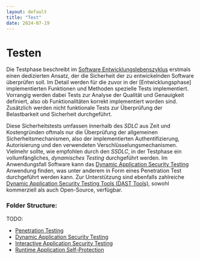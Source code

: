 ```yaml
---
layout: default
title: "Test"
date: 2024-07-19
---
```


# Testen

Die Testphase beschreibt im [Software Entwicklungslebenszyklus](/pages/...) erstmals einen dedizierten Ansatz, der die Sicherheit der zu entwickelnden Software überprüfen soll. Im Detail werden für die zuvor in der [Entwicklungsphase] implementierten Funktionen und Methoden spezielle Tests implementiert. Vorrangig werden dabei Tests zur Analyse der Qualität und Genauigkeit definiert, also ob Funktionalitäten korrekt implementiert worden sind. Zusätzlich werden nicht funktionale Tests zur Überprüfung der Belastbarkeit und Sicherheit durchgeführt.

Diese Sicherheitstests umfassen innerhalb des *SDLC* aus Zeit und Kostengründen oftmals nur die Überprüfung der allgemeinen Sicherheitsmechanismen, also der implementierten Authentifizierung, Autorisierung und den verwendeten Verschlüsselungsmechanismen. Vielmehr sollte, wie empfohlen durch den *SSDLC*, in der Testphase ein vollumfängliches, *dynamisches Testing* durchgeführt werden. Im Anwendungsfall Software kann das [Dynamic Application Security Testing](/pages/...) Anwendung finden, was unter anderem in Form eines Penetration Test durchgeführt werden kann.
Zur Unterstützung sind ebenfalls zahlreiche [Dynamic Application Security Testing Tools (DAST Tools)](/pages/dast_tools), sowohl kommerziell als auch Open-Source, verfügbar.

### Folder Structure:

TODO:
- [Penetration Testing](/pages/testen/methoden/penetration_testing/)
- [Dynamic Application Security Testing](/pages/testen/methoden/dast/)
- [Interactive Application Security Testing](/pages/testen/methoden/iast/)
- [Runtime Application Self-Protection](/pages/testen/methoden/rasp/)
